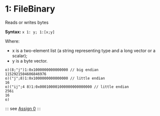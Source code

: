 # 1: FileBinary

Reads or writes bytes

**Syntax:** ```x 1: y; 1:[x;y]```

Where:

- x is a two-element list (a string representing type and a long vector or a scalar);
- y is a byte vector.

```o
o)(8;"j")1:0x1000000000000000 // big endian
1152921504606846976
o)("j";8)1:0x1000000000000000 // little endian
16
o)("ij";4 8)1:0x000100001000000000000000 // little endian
256i
16
o)
```

::: see
[Assign 0](/reference/assign/assign0.md)
:::
